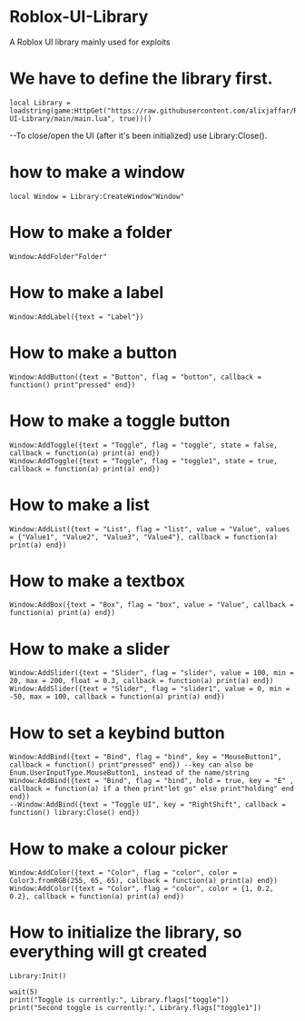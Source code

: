 # Roblox-UI-Library
A Roblox UI library mainly used for exploits 


 
# We have to define the library first.
```
local Library = loadstring(game:HttpGet("https://raw.githubusercontent.com/alixjaffar/Roblox-UI-Library/main/main.lua", true))()
```
--To close/open the UI (after it's been initialized) use Library:Close().
 
# how to make a window
```
local Window = Library:CreateWindow"Window"
```

 
# How to make a folder
```
Window:AddFolder"Folder"
```

# How to make a label
```
Window:AddLabel({text = "Label"})
 ```
# How to make a button
```
Window:AddButton({text = "Button", flag = "button", callback = function() print"pressed" end})
```
 
# How to make a toggle button
```
Window:AddToggle({text = "Toggle", flag = "toggle", state = false, callback = function(a) print(a) end})
Window:AddToggle({text = "Toggle", flag = "toggle1", state = true, callback = function(a) print(a) end})
```
 
# How to make a list
```
Window:AddList({text = "List", flag = "list", value = "Value", values = {"Value1", "Value2", "Value3", "Value4"}, callback = function(a) print(a) end})
```
 
# How to make a textbox
```
Window:AddBox({text = "Box", flag = "box", value = "Value", callback = function(a) print(a) end})
 ```
 
# How to make a slider
```
Window:AddSlider({text = "Slider", flag = "slider", value = 100, min = 20, max = 200, float = 0.3, callback = function(a) print(a) end})
Window:AddSlider({text = "Slider", flag = "slider1", value = 0, min = -50, max = 100, callback = function(a) print(a) end})
 ```
# How to set a keybind button
```
Window:AddBind({text = "Bind", flag = "bind", key = "MouseButton1", callback = function() print"pressed" end}) --key can also be Enum.UserInputType.MouseButton1, instead of the name/string
Window:AddBind({text = "Bind", flag = "bind", hold = true, key = "E" , callback = function(a) if a then print"let go" else print"holding" end end})
--Window:AddBind({text = "Toggle UI", key = "RightShift", callback = function() library:Close() end})
```
 
# How to make a colour picker
```
Window:AddColor({text = "Color", flag = "color", color = Color3.fromRGB(255, 65, 65), callback = function(a) print(a) end})
Window:AddColor({text = "Color", flag = "color", color = {1, 0.2, 0.2}, callback = function(a) print(a) end})
```

 
# How to initialize the library, so everything will gt created
```
Library:Init()
 
wait(5)
print("Toggle is currently:", Library.flags["toggle"])
print("Second toggle is currently:", Library.flags["toggle1"])
```
